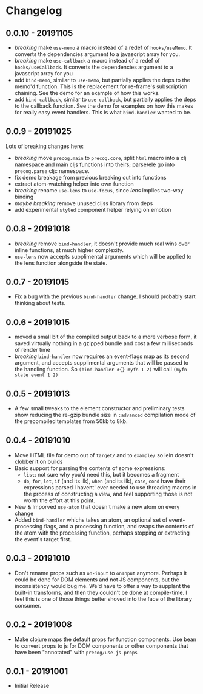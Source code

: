 # Changelog

## 0.0.10 - 20191105

- *breaking* make `use-memo` a macro instead of a redef of `hooks/useMemo`. It converts the dependencies argument to a javascript array for you.
- *breaking* make `use-callback` a macro instead of a redef of `hooks/useCallback`. It converts the dependencies argument to a javascript array for you
- add `bind-memo`, similar to `use-memo`, but partially applies the deps to the memo'd function. This is the replacement for re-frame's subscription chaining. See the demo for an example of how this works.
- add `bind-callback`, similar to `use-callback`, but partially applies the deps to the callback function. See the demo for examples on how this makes for really easy event handlers. This is what `bind-handler` wanted to be.

## 0.0.9 - 20191025

Lots of breaking changes here:

- *breaking* move `precog.main` to `precog.core`, split `html` macro into a clj namespace and main cljs functions into theirs; parse/ele go into `precog.parse` cljc namespace.
- fix demo breakage from previous breaking out into functions
- extract atom-watching helper into own function
- *breaking* rename `use-lens` to `use-focus`, since _lens_ implies two-way binding
- *maybe breaking* remove unused cljss library from deps
- add experimental `styled` component helper relying on emotion

## 0.0.8 - 20191018

- *breaking* remove `bind-handler`, it doesn't provide much real wins over inline functions, at much higher complexity.
- `use-lens` now accepts supplimental arguments which will be applied to the lens function alongside the state.

## 0.0.7 - 20191015

- Fix a bug with the previous `bind-handler` change. I should probably start thinking about tests.

## 0.0.6 - 20191015

- moved a small bit of the compiled output back to a more verbose form, it saved virtually nothing in a gzipped bundle and cost a few milliseconds of render time
- *breaking* `bind-handler` now requires an event-flags map as its second argument, and accepts supplimental arguments that will be passed to the handling function. So `(bind-handler #{} myfn 1 2)` will call `(myfn state event 1 2)`

## 0.0.5 - 20191013

- A few small tweaks to the element constructor and preliminary tests show reducing the re-gzip bundle size in `:advanced` compilation mode of the precompiled templates from 50kb to 8kb.

## 0.0.4 - 20191010

- Move HTML file for demo out of `target/` and to `example/` so lein doesn't clobber it on builds
- Basic support for parsing the contents of some expressions:
    - `list`: not sure why you'd need this, but it becomes a fragment
    - `do`, `for`, `let`, `if` (and its ilk), `when` (and its ilk), `case`, `cond` have their expressions parsed
  I havent' ever needed to use threading macros in the process of constructing a view, and feel supporting those
  is not worth the effort at this point.
- New & Imporved `use-atom` that doesn't make a new atom on every change
- Added `bind-handler` whichs takes an atom, an optional set of event-processing flags, and a processing function,
  and swaps the contents of the atom with the processing function, perhaps stopping or extracting the event's target first.

## 0.0.3 - 20191010

- Don't rename props such as `on-input` to `onInput` anymore. Perhaps it could be done for DOM elements and not JS components, but the inconsistency would bug me. We'd have to offer a way to supplant the built-in transforms, and then they couldn't be done at compile-time. I feel this is one of those things better shoved into the face of the library consumer.

## 0.0.2 - 20191008

- Make clojure maps the default props for function components. Use bean to convert props to js for DOM components or other components that have been "annotated" with `precog/use-js-props`

## 0.0.1 - 20191001

- Initial Release
